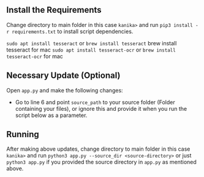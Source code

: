 ## Install the Requirements
Change directory to main folder in this case `kanika>` and run `pip3 install -r requirements.txt` to install script dependencies.

`sudo apt install tesseract`  or `brew install tesseract` brew install tesseract for mac
`sudo apt install tesseract-ocr`  or `brew install tesseract-ocr` for mac

## Necessary Update (Optional)
Open `app.py` and make the following changes:
- Go to line 6 and point `source_path` to your source folder (Folder containing your files), or ignore this and provide it when you run the script below as a parameter.

## Running
After making above updates, change directory to main folder in this case `kanika>` and run `python3 app.py --source_dir <source-directory>` or just `python3 app.py` if you provided the source directory in `app.py` as mentioned above.

